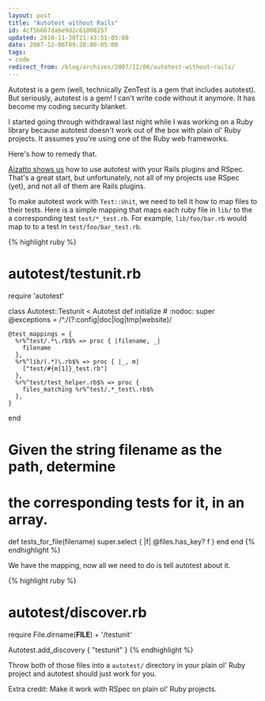 ```yaml
---
layout: post
title: "Autotest without Rails"
id: 4cf5b667dabe9d2c61000257
updated: 2010-11-30T21:43:51-05:00
date: 2007-12-06T09:28:00-05:00
tags:
- code
redirect_from: /blog/archives/2007/12/06/autotest-without-rails/
---
```


Autotest is a gem (well, technically ZenTest is a gem that includes autotest). But seriously, autotest is a gem! I can't write code without it anymore. It has become my coding security blanket.

I started going through withdrawal last night while I was working on a Ruby library because autotest doesn't work out of the box with plain ol' Ruby projects. It assumes you're using one of the Ruby web frameworks.

Here's how to remedy that.

[Aizatto shows us](http://rails.aizatto.com/2007/11/19/autotest-ing-your-rails-plugin/) how to use autotest with your Rails plugins and RSpec. That's a great start, but unfortunately, not all of my projects use RSpec (yet), and not all of them are Rails plugins.

To make autotest work with `Test::Unit`, we need to tell it how to map files to their tests. Here is a simple mapping that maps each ruby file in `lib/` to the a corresponding test `test/*_test.rb`. For example, `lib/foo/bar.rb` would map to to a test in `test/foo/bar_test.rb`.

{% highlight ruby %}
# autotest/testunit.rb
require 'autotest'

class Autotest::Testunit < Autotest
  def initialize # :nodoc:
    super
    @exceptions = /^\.\/(?:config|doc|log|tmp|website)/

    @test_mappings = {
      %r%^test/.*\.rb$% => proc { |filename, _|
        filename
      },
      %r%^lib/(.*)\.rb$% => proc { |_, m|
        ["test/#{m[1]}_test.rb"]
      },
      %r%^test/test_helper.rb$% => proc {
        files_matching %r%^test/.*_test\.rb$%
      },
    }
  end

  # Given the string filename as the path, determine
  # the corresponding tests for it, in an array.
  def tests_for_file(filename)
    super.select { |f| @files.has_key? f }
  end
end
{% endhighlight %}

We have the mapping, now all we need to do is tell autotest about it.

{% highlight ruby %}
# autotest/discover.rb
require File.dirname(__FILE__) + '/testunit'

Autotest.add_discovery { "testunit" }
{% endhighlight %}

Throw both of those files into a `autotest/` directory in your plain ol' Ruby project and autotest should just work for you.

Extra credit: Make it work with RSpec on plain ol' Ruby projects.
